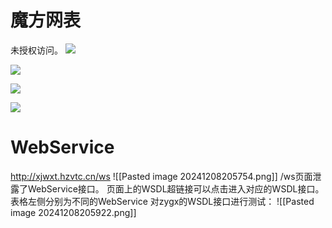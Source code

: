 # 魔方网表
未授权访问。
![](file:///C:/Users/Reston/AppData/Local/Temp/msohtmlclip1/01/clip_image002.png)

![](file:///C:/Users/Reston/AppData/Local/Temp/msohtmlclip1/01/clip_image004.png)

![](file:///C:/Users/Reston/AppData/Local/Temp/msohtmlclip1/01/clip_image006.png)

![](file:///C:/Users/Reston/AppData/Local/Temp/msohtmlclip1/01/clip_image008.png)

# WebService
http://xjwxt.hzvtc.cn/ws
![[Pasted image 20241208205754.png]]
/ws页面泄露了WebService接口。
页面上的WSDL超链接可以点击进入对应的WSDL接口。
表格左侧分别为不同的WebService
对zygx的WSDL接口进行测试：
![[Pasted image 20241208205922.png]]
